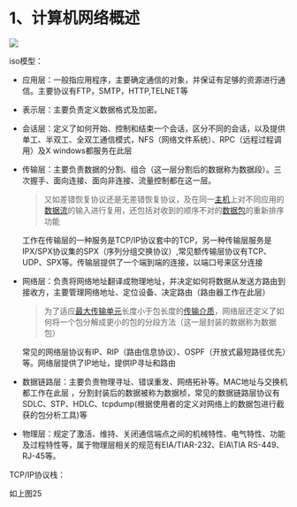 # 1、计算机网络概述

![](D:\Typora-workspaces\workspaces\images\1330623-20181111094255969-906399626.png)

iso模型：

- 应用层：一般指应用程序，主要确定通信的对象，并保证有足够的资源进行通信。主要协议有FTP，SMTP，HTTP,TELNET等

- 表示层：主要负责定义数据格式及加密。

- 会话层：定义了如何开始、控制和结束一个会话，区分不同的会话，以及提供单工、半双工、全双工通信模式，NFS（网络文件系统）、RPC（远程过程调用）及X windows都服务在此层

- 传输层：主要负责数据的分割、组合（这一层分割后的数据称为数据段）。三次握手、面向连接、面向非连接、流量控制都在这一层。

    > 又如差错恢复协议还是无差错恢复协议，及在同一[主机](https://baike.baidu.com/item/主机)上对不同应用的[数据流](https://baike.baidu.com/item/数据流)的输入进行复用，还包括对收到的顺序不对的[数据包](https://baike.baidu.com/item/数据包)的重新排序功能

    工作在传输层的一种服务是TCP/IP协议套中的TCP，另一种传输层服务是IPX/SPX协议集的SPX（序列分组交换协议）,常见额传输层协议有TCP、UDP、SPX等。传输层提供了一个端到端的连接，以端口号来区分连接

- 网络层：负责将网络地址翻译成物理地址，并决定如何将数据从发送方路由到接收方，主要管理网络地址、定位设备、决定路由（路由器工作在此层）

    > 为了适应[最大传输单元](https://baike.baidu.com/item/最大传输单元)长度小于包长度的[传输介质](https://baike.baidu.com/item/传输介质)，网络层还定义了如何将一个包分解成更小的包的分段方法（这一层封装的数据称为数据包）

    常见的网络层协议有IP、RIP（路由信息协议）、OSPF（开放式最短路径优先）等。网络层提供了IP地址，提供IP寻址和路由

- 数据链路层：主要负责物理寻址、错误重发、网络拓补等。MAC地址与交换机都工作在此层 ，分割封装后的数据被称为数据桢，常见的数据链路层协议有SDLC、STP、HDLC、tcpdump(根据使用者的定义对网络上的数据包进行截获的包分析工具)等

- 物理层：规定了激活、维持、关闭通信端点之间的机械特性、电气特性、功能及过程特性等，属于物理层相关的规范有EIA/TIAR-232、EIA\TIA RS-449、RJ-45等。

TCP/IP协议栈：

如上图25
